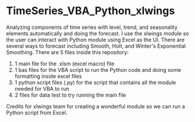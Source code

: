 # TimeSeries_VBA_Python_xlwings
Analyzing components of time series with level, trend, and seasonality elements automatically and doing the forecast. I use the xlwings module so the user can interact with Python module using Excel as the UI. There are several ways to forecast including Smooth, Holt, and Winter's Exponential Smoothing. There are 5 files inside this repository:

1. 1 main file for the .xlsm (excel macro) file
2. 1 bas files for the VBA script to run the Python code and doing some formatting inside excel files
3. 1 python script files (.py) for the script that contains all the module needed for VBA to run
3. 2 files for data test to try running the main file

Credits for xlwings team for creating a wonderful module so we can run a Python script from Excel.
